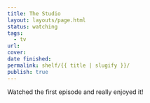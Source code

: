 ```yaml
---
title: The Studio
layout: layouts/page.html
status: watching
tags:
  - tv
url: 
cover: 
date finished: 
permalink: shelf/{{ title | slugify }}/
publish: true
---
```

Watched the first episode and really enjoyed it!